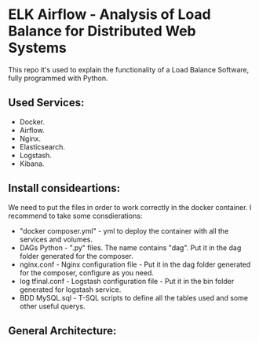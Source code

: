 # ELK Airflow - Analysis of Load Balance for Distributed Web Systems

This repo it's used to explain the functionality of a Load Balance Software, fully programmed with Python. 

## Used Services:

* Docker.
* Airflow.
* Nginx.
* Elasticsearch.
* Logstash.
* Kibana.

## Install consideartions:

We need to put the files in order to work correctly in the docker container. I recommend to take some consdierations:

* "docker composer.yml" - yml to deploy the container with all the services and volumes.
* DAGs Python - ".py" files. The name contains "dag". Put it in the dag folder generated for the composer.
* nginx.conf - Nginx configuration file - Put it in the dag folder generated for the composer, configure as you need.
* log tfinal.conf - Logstash configuration file - Put it in the bin folder generated for logstash service.
* BDD MySQL.sql - T-SQL scripts to define all the tables used and some other useful querys.

## General Architecture:


